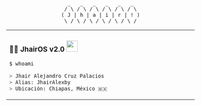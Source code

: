 <div align="center">
<pre>
  _   _   _   _   _   _  
 / \ / \ / \ / \ / \ / \ 
( J | h | a | i | r | ! )
 \_/ \_/ \_/ \_/ \_/ \_/ 
</pre>
</div>

<table>
<tr valign="top">
<td width="50%">

### 👨‍💻 JhairOS v2.0 <img src="https://media.giphy.com/media/WUlplcMpOCEmTGBtBW/giphy.gif" width="30">

```bash
$ whoami

> Jhair Alejandro Cruz Palacios
> Alias: JhairAlexby
> Ubicación: Chiapas, México 🇲🇽
